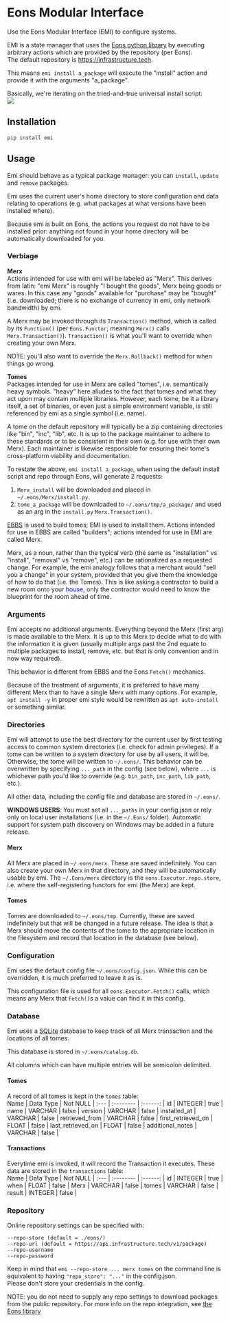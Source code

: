 # Eons Modular Interface

Use the Eons Modular Interface (EMI) to configure systems.

EMI is a state manager that uses the [Eons python library](https://github.com/Eons-dev/lib_eons) by executing arbitrary actions which are provided by the repository (per Eons).  
The default repository is https://infrastructure.tech.

This means `emi install a_package` will execute the "install" action and provide it with the arguments "a_package".

Basically, we're iterating on the tried-and-true universal install script:  
[<img src="https://imgs.xkcd.com/comics/universal_install_script.png">](https://xkcd.com/1654/)

## Installation
`pip install emi`

## Usage

Emi should behave as a typical package manager: you can `install`, `update` and `remove` packages.

Emi uses the current user's home directory to store configuration and data relating to operations (e.g. what packages at what versions have been installed where).

Because emi is built on Eons, the actions you request do not have to be installed prior: anything not found in your home directory will be automatically downloaded for you.

### Verbiage

**Merx**  
Actions intended for use with emi will be labeled as "Merx". This derives from latin: "emi Merx" is roughly "I bought the goods", Merx being goods or wares. In this case any "goods" available for "purchase" may be "bought" (i.e. downloaded; there is no exchange of currency in emi, only network bandwidth) by emi.

A Merx may be invoked through its `Transaction()` method, which is called by its `Function()` (per `Eons.Functor`; meaning `Merx()` calls `Merx.Transaction()`). `Transaction()` is what you'll want to override when creating your own Merx.

NOTE: you'll also want to override the `Merx.Rollback()` method for when things go wrong.

**Tomes**  
Packages intended for use in Merx are called "tomes", i.e. semantically heavy symbols. "heavy" here alludes to the fact that tomes and what they act upon may contain multiple libraries. However, each tome, be it a library itself, a set of binaries, or even just a simple environment variable, is still referenced by emi as a single symbol (i.e. name).

A tome on the default repository will typically be a zip containing directories like "bin", "inc", "lib", etc. It is up to the package maintainer to adhere to these standards or to be consistent in their own (e.g. for use with their own Merx). Each maintainer is likewise responsible for ensuring their tome's cross-platform viability and documentation.

To restate the above, `emi install a_package`, when using the default install script and repo through Eons, will generate 2 requests:
1. `Merx_install` will be downloaded and placed in `~/.eons/Merx/install.py`.
2. `tome_a_package` will be downloaded to `~/.eons/tmp/a_package/` and used as an arg in the `install.py` `Merx.Transaction()`.

[EBBS](https://github.com/Eons-dev/bin_ebbs) is used to build tomes; EMI is used to install them. Actions intended for use in EBBS are called "builders"; actions intended for use in EMI are called Merx.

Merx, as a noun, rather than the typical verb (the same as "installation" vs "install", "removal" vs "remove", etc.) can be rationalized as a requested change. For example, the emi analogy follows that a merchant would "sell you a change" in your system, provided that you give them the knowledge of how to do that (i.e. the Tomes). This is like asking a contractor to build a new room onto your <span style="color:blue">house</span>, only the contractor would need to know the blueprint for the room ahead of time.

### Arguments

Emi accepts no additional arguments. Everything beyond the Merx (first arg) is made available to the Merx. It is up to this Merx to decide what to do with the information it is given (usually multiple args past the 2nd equate to multiple packages to install, remove, etc. but that is only convention and in now way required).

This behavior is different from EBBS and the Eons `Fetch()` mechanics. 

Because of the treatment of arguments, it is preferred to have many different Merx than to have a single Merx with many options. For example, `apt install -y` in proper emi style would be rewritten as `apt auto-install` or something similar.

### Directories

Emi will attempt to use the best directory for the current user by first testing access to common system directories (i.e. check for admin privileges). If a tome can be written to a system directory for use by all users, it will be. Otherwise, the tome will be written to `~/.eons/`. This behavior can be overwritten by specifying `..._path` in the config (see below), where `...` is whichever path you'd like to override (e.g. `bin_path`, `inc_path`, `lib_path`, etc.).

All other data, including the config file and database are stored in `~/.eons/`.

**WINDOWS USERS**: You must set all `..._paths` in your config.json or rely only on local user installations (i.e. in the `~/.Eons/` folder). Automatic support for system path discovery on Windows may be added in a future release.

#### Merx

All Merx are placed in `~/.eons/merx`. These are saved indefinitely.
You can also create your own Merx in that directory, and they will be automatically usable by emi. The `~/.Eons/merx` directory is the `eons.Executor.repo.store`, i.e. where the self-registering functors for emi (the Merx) are kept.

#### Tomes

Tomes are downloaded to `~/.eons/tmp`. Currently, these are saved indefinitely but that will be changed in a future release. The idea is that a Merx should move the contents of the tome to the appropriate location in the filesystem and record that location in the database (see below).

### Configuration

Emi uses the default config file `~/.eons/config.json`. While this can be overridden, it is much preferred to leave it as is.

This configuration file is used for all `eons.Executor.Fetch()` calls, which means any Merx that `Fetch()`s a value can find it in this config.

### Database

Emi uses a [SQLite](https://www.sqlite.org/index.html) database to keep track of all Merx transaction and the locations of all tomes. 

This database is stored in `~/.eons/catalog.db`.

All columns which can have multiple entries will be semicolon delimited.

#### Tomes

A record of all tomes is kept in the `tomes` table:  
Name | Data Type | Not NULL |
:--- | :-------- | :------: |
id | INTEGER | true |
name | VARCHAR | false |
version | VARCHAR | false |
installed_at | VARCHAR | false |
retrieved_from | VARCHAR | false |
first_retrieved_on | FLOAT | false |
last_retrieved_on | FLOAT | false |
additional_notes | VARCHAR | false |

#### Transactions

Everytime emi is invoked, it will record the Transaction it executes.
These data are stored in the `transactions` table:  
Name | Data Type | Not NULL |
:--- | :-------- | :------: |
id | INTEGER | true |
when | FLOAT | false |
Merx | VARCHAR | false |
tomes | VARCHAR | false |
result | INTEGER | false |

### Repository

Online repository settings can be specified with:
```
--repo-store (default = ./eons/)
--repo-url (default = https://api.infrastructure.tech/v1/package)
--repo-username
--repo-password
```

Keep in mind that `emi --repo-store ... merx tomes` on the command line is equivalent to having `"repo_store": "..."` in the config.json.  
Please don't store your credentials in the config.

NOTE: you do not need to supply any repo settings to download packages from the public repository.
For more info on the repo integration, see [the Eons library](https://github.com/Eons-dev/lib_eons#online-repository)
